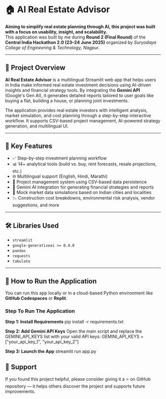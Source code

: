 # 🏠 AI Real Estate Advisor

**Aiming to simplify real estate planning through AI, this project was built with a focus on usability, insight, and scalability.**  
This application was built by me during **Round 2 (Final Round)** of the **Central India Hackathon 2.0 (23–24 June 2025)** organized by *Suryodaya College of Engineering & Technology, Nagpur*.

---

## 📌 Project Overview

**AI Real Estate Advisor** is a multilingual Streamlit web app that helps users in India make informed real estate investment decisions using AI-driven insights and financial strategy tools. By integrating the **Gemini API** (Google's Gen AI), it generates detailed reports tailored to user goals like buying a flat, building a house, or planning joint investments.

The application provides real estate investors with intelligent analysis, market simulation, and cost planning through a step-by-step interactive workflow. It supports CSV-based project management, AI-powered strategy generation, and multilingual UI.

---

## 🔑 Key Features

- ✅ Step-by-step investment planning workflow  
- 📊 14+ analytical tools (build vs. buy, rent forecasts, resale projections, etc.)  
- 🌐 Multilingual support (English, Hindi, Marathi)  
- 📁 Project management system using CSV-based data persistence  
- 🤖 Gemini AI integration for generating financial strategies and reports  
- 📍 Mock market data simulations based on Indian cities and localities  
- 📉 Construction cost breakdowns, environmental risk analysis, vendor suggestions, and more  

---

## 🛠️ Libraries Used

- `streamlit`  
- `google-generativeai >= 0.4.0`  
- `pandas`  
- `requests`  
- `tabulate`  

---

## 🚀 How to Run the Application

You can run this app locally or in a cloud-based Python environment like **GitHub Codespaces** or **Replit**.

### Step To Run The Application

**Step 1: Install Requirements**
pip install -r requirements.txt

**Step 2: Add Gemini API Keys**
Open the main script and replace the GEMINI_API_KEYS list with your valid API keys:
GEMINI_API_KEYS = ["your_api_key_1", "your_api_key_2"]

**Step 3: Launch the App**
streamlit run app.py

## 🙌 Support
If you found this project helpful, please consider giving it a ⭐ on GitHub repository — it helps others discover the project and supports future improvements.
